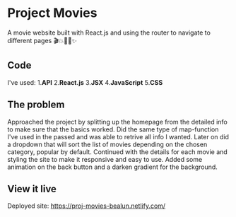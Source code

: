 # Project Movies 

A movie website built with React.js and using the router to navigate to different pages 🎬💥👩‍💻✨

## Code
I've used:
  1.**API**
  2.**React.js**
  3.**JSX**
  4.**JavaScript**
  5.**CSS**

## The problem

Approached the project by splitting up the homepage from the detailed info to make sure that the basics worked. Did the same type of map-function I've used in the passed and was able to retrive all info I wanted. Later on did a dropdown that will sort the list of movies depending on the chosen category, popular by default. 
Continued with the details for each movie and styling the site to make it responsive and easy to use. Added some animation on the back button and a darken gradient for the background.

## View it live

Deployed site: https://proj-movies-bealun.netlify.com/
